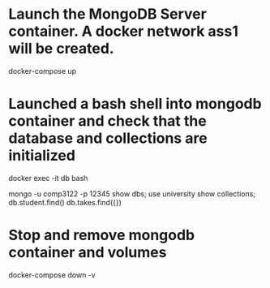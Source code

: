 # Launch the MongoDB Server container. A docker network ass1 will be created.
docker-compose up

# Launched a bash shell  into mongodb container and check that the database and collections are initialized
docker exec -it db bash

mongo -u comp3122 -p 12345
show dbs;
use university
show collections;
db.student.find()
db.takes.find({})

# Stop and remove mongodb container and volumes
docker-compose down -v

